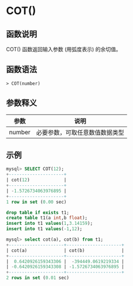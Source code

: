 # **COT()**

## **函数说明**

COT() 函数返回输入参数 (用弧度表示) 的余切值。

## **函数语法**

```
> COT(number)
```

## **参数释义**

|  参数   | 说明  |
|  ----  | ----  |
| number | 必要参数，可取任意数值数据类型 |

## **示例**

```sql
mysql> SELECT COT(12);
+---------------------+
| cot(12)             |
+---------------------+
| -1.5726734063976895 |
+---------------------+
1 row in set (0.00 sec)
```

```sql
drop table if exists t1;
create table t1(a int,b float);
insert into t1 values(1,3.14159);
insert into t1 values(-1,12);

mysql> select cot(a), cot(b) from t1;
+---------------------+---------------------+
| cot(a)              | cot(b)              |
+---------------------+---------------------+
|  0.6420926159343306 |  -394449.0619219334 |
| -0.6420926159343308 | -1.5726734063976895 |
+---------------------+---------------------+
2 rows in set (0.01 sec)
```
